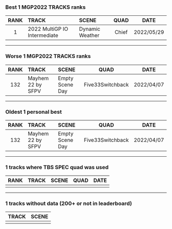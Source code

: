 ### Best 1 MGP2022 TRACKS ranks
|RANK|TRACK|SCENE|QUAD|DATE|
|:---:|:---|:---|:---:|:---:|
|1|2022 MultiGP IO Intermediate|Dynamic Weather|Chief|2022/05/29|
---
### Worse 1 MGP2022 TRACKS ranks
|RANK|TRACK|SCENE|QUAD|DATE|
|:---:|:---|:---|:---:|:---:|
|132|Mayhem 22 by SFPV|Empty Scene Day|Five33Switchback|2022/04/07|
---
### Oldest 1 personal best
|RANK|TRACK|SCENE|QUAD|DATE|
|:---:|:---|:---|:---:|:---:|
|132|Mayhem 22 by SFPV|Empty Scene Day|Five33Switchback|2022/04/07|
---
### 1 tracks where TBS SPEC quad was used
|RANK|TRACK|SCENE|QUAD|DATE|
|:---:|:---|:---|:---:|:---:|
||||||
---
### 1 tracks without data (200+ or not in leaderboard)
|TRACK|SCENE|
|:---|:---|
|||
